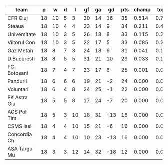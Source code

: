 |     team     | p  | w  | d | l  | gf | ga | gd  | pts | champ | top2  | top3  | top4  |  5-7  | bot4  | bot3  | bot2  |
|--------------|----|----|---|----|----|----|-----|-----|-------|-------|-------|-------|-------|-------|-------|-------|
| CFR Cluj     | 18 | 10 | 5 |  3 | 30 | 14 |  16 |  35 | 0.514 | 0.739 | 0.871 | 0.943 | 0.056 | 0.000 | 0.000 | 0.000|
| Steaua       | 18 | 10 | 4 |  4 | 23 | 14 |   9 |  34 | 0.211 | 0.471 | 0.681 | 0.833 | 0.161 | 0.000 | 0.000 | 0.000|
| Universitate | 18 | 10 | 3 |  5 | 26 | 18 |   8 |  33 | 0.115 | 0.290 | 0.478 | 0.662 | 0.320 | 0.000 | 0.000 | 0.000|
| Viitorul Con | 18 | 10 | 3 |  5 | 22 | 17 |   5 |  33 | 0.085 | 0.236 | 0.421 | 0.611 | 0.368 | 0.000 | 0.000 | 0.000|
| Gaz Metan    | 18 |  8 | 7 |  3 | 24 | 18 |   6 |  31 | 0.041 | 0.137 | 0.266 | 0.439 | 0.507 | 0.000 | 0.000 | 0.000|
| D Bucuresti  | 18 |  8 | 5 |  5 | 31 | 21 |  10 |  29 | 0.033 | 0.120 | 0.250 | 0.416 | 0.524 | 0.000 | 0.000 | 0.000|
| FC Botosani  | 18 |  7 | 4 |  7 | 23 | 17 |   6 |  25 | 0.001 | 0.007 | 0.028 | 0.072 | 0.564 | 0.013 | 0.002 | 0.000|
| Pandurii     | 18 |  6 | 6 |  6 | 19 | 21 |  -2 |  24 | 0.000 | 0.001 | 0.005 | 0.018 | 0.274 | 0.061 | 0.017 | 0.004|
| Voluntari    | 18 |  6 | 4 |  8 | 24 | 25 |  -1 |  22 | 0.000 | 0.001 | 0.002 | 0.006 | 0.154 | 0.149 | 0.049 | 0.010|
| FK Astra Giu | 18 |  5 | 5 |  8 | 17 | 24 |  -7 |  20 | 0.000 | 0.000 | 0.000 | 0.001 | 0.056 | 0.340 | 0.144 | 0.044|
| ACS Poli Tim | 18 |  5 | 3 | 10 | 18 | 31 | -13 |  18 | 0.000 | 0.000 | 0.000 | 0.000 | 0.007 | 0.764 | 0.500 | 0.233|
| CSMS Iasi    | 18 |  4 | 4 | 10 | 15 | 21 |  -6 |  16 | 0.000 | 0.000 | 0.000 | 0.000 | 0.005 | 0.794 | 0.590 | 0.320|
| Concordia Ch | 18 |  4 | 4 | 10 | 10 | 23 | -13 |  16 | 0.000 | 0.000 | 0.000 | 0.000 | 0.002 | 0.888 | 0.728 | 0.476|
| ASA Targu Mu | 18 |  3 | 3 | 12 | 14 | 32 | -18 |  12 | 0.000 | 0.000 | 0.000 | 0.000 | 0.000 | 0.991 | 0.971 | 0.912|
